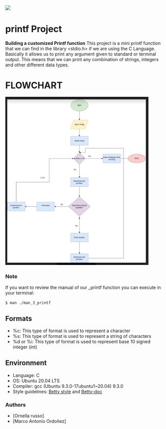 ![](https://assets.website-files.com/6105315644a26f77912a1ada/610540e8b4cd6969794fe673_Holberton_School_logo-04-04.svg)

#   printf Project   #

**Building a customized Printf function**
This project is a mini printf function that we can find in the library <stdio.h>
if we are using the C Language. Basically it allows us to print any argument
given to standard or terminal output. This means that we can print any
combination of strings, integers and other different data types.

# FLOWCHART #
<img src="https://github.com/Ella711/printf/blob/6cf64a6737d96184ef8b49fe3c454bd417996cd0/Flowchart%20_printf.png" />

### Note ###
If you want to review the manual of our _printf function you can execute
in your terminal:
~~~
$ man ./man_3_printf
~~~
## Formats ##
* %c: This type of format is used to represent a character
* %s: This type of format is used to represent a string of characters
* %d or %i: This type of format is used to represent base 10
signed integer (int)

## Environment ##
* Language: C
* OS: Ubuntu 20.04 LTS
* Compiler: gcc (Ubuntu 9.3.0-17ubuntu1~20.04) 9.3.0
* Style guidelines: [Betty style](https://github.com/holbertonschool/Betty/wiki)
and
[Betty-doc](https://github.com/holbertonschool/Betty/blob/master/betty-doc.pl)

### Authors ###
* [Ornella russo]
* [Marco Antonio Ordoñez]
